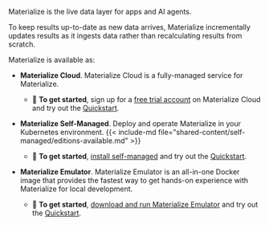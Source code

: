 Materialize is the live data layer for apps and AI agents.

To keep results up-to-date as new data arrives, Materialize incrementally
updates results as it ingests data rather than recalculating results from
scratch.

Materialize is available as:

- **Materialize Cloud**. Materialize Cloud is a fully-managed service for
  Materialize.

  - 🚀 **To get started**, sign up for a [free trial
    account](https://materialize.com/register/?utm_campaign=General&utm_source=documentation)
    on Materialize Cloud and try out the [Quickstart](/get-started/quickstart/).


- **Materialize Self-Managed**. Deploy and operate Materialize in your
  Kubernetes environment.
  {{< include-md file="shared-content/self-managed/editions-available.md" >}}

  - 🚀 **To get started**, [install self-managed](/) and try out the
    [Quickstart](/get-started/quickstart/).


- **Materialize Emulator**. Materialize Emulator is an all-in-one Docker image
    that provides the fastest way to get hands-on experience with Materialize
    for local development.

  - 🚀 **To get started**, [download and run Materialize
    Emulator](/get-started/install-materialize-emulator/) and try out the
    [Quickstart](/get-started/quickstart/).
